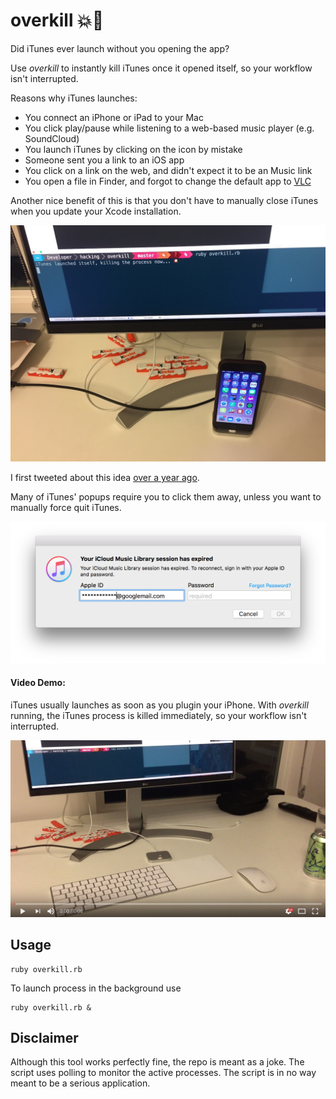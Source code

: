 # overkill 💥🎵

Did iTunes ever launch without you opening the app? 

Use _overkill_ to instantly kill iTunes once it opened itself, so your workflow isn't interrupted.

Reasons why iTunes launches:

- You connect an iPhone or iPad to your Mac
- You click play/pause while listening to a web-based music player (e.g. SoundCloud)
- You launch iTunes by clicking on the icon by mistake
- Someone sent you a link to an iOS app
- You click on a link on the web, and didn't expect it to be an Music link
- You open a file in Finder, and forgot to change the default app to [VLC](https://www.videolan.org/vlc/index.html)

Another nice benefit of this is that you don't have to manually close iTunes when you update your Xcode installation.

[![assets/Picture.jpg](assets/Picture.jpg)](https://youtu.be/r1zhJ5wn5sk)

I first tweeted about this idea [over a year ago](https://twitter.com/krausefx/status/649706992655708164).

Many of iTunes' popups require you to click them away, unless you want to manually force quit iTunes.

<p align="center">
  <img src="assets/iTunesLogin.png" width="650" />
</p>

#### Video Demo:

iTunes usually launches as soon as you plugin your iPhone. With _overkill_ running, the iTunes process is killed immediately, so your workflow isn't interrupted.

[![assets/Thumbnail.jpg](assets/Thumbnail.jpg)](https://youtu.be/r1zhJ5wn5sk)

## Usage

```
ruby overkill.rb
```

To launch process in the background use

```
ruby overkill.rb &
```

## Disclaimer

Although this tool works perfectly fine, the repo is meant as a joke. The script uses polling to monitor the active processes. The script is in no way meant to be a serious application.
